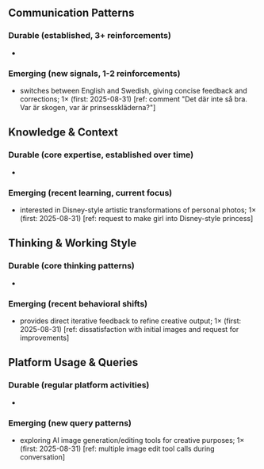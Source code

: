 ## Communication Patterns
### Durable (established, 3+ reinforcements)
- 
### Emerging (new signals, 1-2 reinforcements)
- switches between English and Swedish, giving concise feedback and corrections; 1× (first: 2025-08-31) [ref: comment "Det där inte så bra. Var är skogen, var är prinsesskläderna?"]

## Knowledge & Context
### Durable (core expertise, established over time)
- 
### Emerging (recent learning, current focus)
- interested in Disney-style artistic transformations of personal photos; 1× (first: 2025-08-31) [ref: request to make girl into Disney-style princess]

## Thinking & Working Style
### Durable (core thinking patterns)
- 
### Emerging (recent behavioral shifts)
- provides direct iterative feedback to refine creative output; 1× (first: 2025-08-31) [ref: dissatisfaction with initial images and request for improvements]

## Platform Usage & Queries
### Durable (regular platform activities)
- 
### Emerging (new query patterns)
- exploring AI image generation/editing tools for creative purposes; 1× (first: 2025-08-31) [ref: multiple image edit tool calls during conversation]